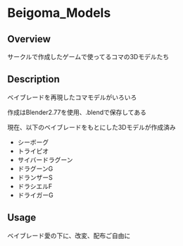 # Beigoma_Models

## Overview
サークルで作成したゲームで使ってるコマの3Dモデルたち

## Description
ベイブレードを再現したコマモデルがいろいろ

作成はBlender2.77を使用、.blendで保存してある

現在、以下のベイブレードをもとにした3Dモデルが作成済み
- シーボーグ
- トライピオ
- サイバードラグーン
- ドラグーンG
- ドランザーS
- ドラシエルF
- ドライガーG

## Usage
ベイブレード愛の下に、改変、配布ご自由に
